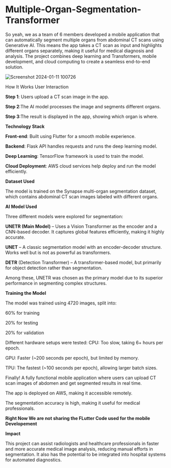 # Multiple-Organ-Segmentation-Transformer
So yeah, we as a team of 6 members developed a mobile application that can automatically segment multiple organs from abdominal CT scans using Generative AI. This means the app takes a CT scan as input and highlights different organs separately, making it useful for medical diagnosis and analysis. The project combines deep learning and Transformers, mobile development, and cloud computing to create a seamless end-to-end solution.

![Screenshot 2024-01-11 100726](https://github.com/user-attachments/assets/92d61389-0c18-44ee-b16f-efc30e47f417)


How It Works
User Interaction

**Step 1**: Users upload a CT scan image in the app.

**Step 2**:The AI model processes the image and segments different organs.

**Step 3**:The result is displayed in the app, showing which organ is where.

**Technology Stack**

**Front-end**: Built using Flutter for a smooth mobile experience.

**Backend**: Flask API handles requests and runs the deep learning model.

__Deep Learning__: TensorFlow framework is used to train the model.

**Cloud Deployment**: AWS cloud services help deploy and run the model efficiently.


**Dataset Used**

The model is trained on the Synapse multi-organ segmentation dataset, which contains abdominal CT scan images labeled with different organs.

**AI Model Used**

Three different models were explored for segmentation:

**UNETR (Main Model)** – Uses a Vision Transformer as the encoder and a CNN-based decoder. It captures global features efficiently, making it highly accurate.

**UNET** – A classic segmentation model with an encoder-decoder structure. Works well but is not as powerful as transformers.

__DETR__ (Detection Transformer) – A transformer-based model, but primarily for object detection rather than segmentation.

Among these, UNETR was chosen as the primary model due to its superior performance in segmenting complex structures.

**Training the Model**

The model was trained using 4720 images, split into:

60% for training

20% for testing

20% for validation

Different hardware setups were tested:
CPU: Too slow, taking 6+ hours per epoch.

GPU: Faster (~200 seconds per epoch), but limited by memory.

TPU: The fastest (~100 seconds per epoch), allowing larger batch sizes.

Finally!
A fully functional mobile application where users can upload CT scan images of abdomen and get segmented results in real time.

The app is deployed on AWS, making it accessible remotely.

The segmentation accuracy is high, making it useful for medical professionals.



**Right Now We are not sharing the FLutter Code used for the mobile Developement**

**Impact**

This project can assist radiologists and healthcare professionals in faster and more accurate medical image analysis, reducing manual efforts in segmentation. It also has the potential to be integrated into hospital systems for automated diagnostics.
